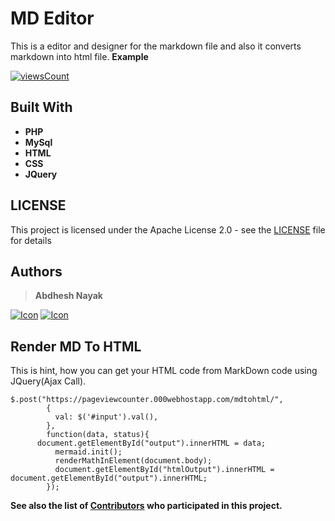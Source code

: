 # MD Editor

This is a editor and designer for the markdown file and also it converts markdown into html file.
**Example**

[
![viewsCount](https://img.shields.io/badge/-Open%20Editor-blueviolet)
](https://abdheshnayak.github.io/mdeditor/)

## Built With

- **PHP**
- **MySql**
- **HTML**
- **CSS**
- **JQuery**

## LICENSE

This project is licensed under the Apache License 2.0 - see the [LICENSE](https://github.com/abdheshnayak/mdeditor/blob/master/LICENSE) file for details

## Authors

> **Abdhesh Nayak**

[![Icon](https://img.shields.io/badge/Github-lightgrey)](https://github.com/abdheshnayak) [![Icon](https://img.shields.io/badge/LinkedIn-blue)](https://www.linkedin.com/in/abdhesh-nayak/)

## Render MD To HTML

This is hint, how you can get your HTML code from MarkDown code using JQuery(Ajax Call).

```
$.post("https://pageviewcounter.000webhostapp.com/mdtohtml/",
        {
          val: $('#input').val(),
        },
        function(data, status){
	  document.getElementById("output").innerHTML = data;
          mermaid.init();
          renderMathInElement(document.body);
          document.getElementById("htmlOutput").innerHTML = document.getElementById("output").innerHTML;
        });
```

**See also the list of [Contributors](https://github.com/abdheshnayak/mdeditor/contributors) who participated in this project.**

